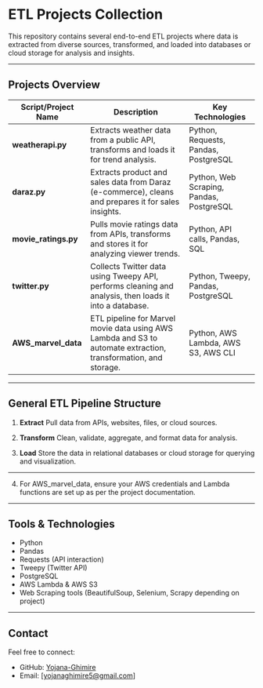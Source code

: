 
# ETL Projects Collection

This repository contains several end-to-end ETL projects where data is extracted from diverse sources, transformed, and loaded into databases or cloud storage for analysis and insights.

---

## Projects Overview

| Script/Project Name   | Description                                                                                                     | Key Technologies                         |
| --------------------- | --------------------------------------------------------------------------------------------------------------- | ---------------------------------------- |
| **weatherapi.py**     | Extracts weather data from a public API, transforms and loads it for trend analysis.                            | Python, Requests, Pandas, PostgreSQL     |
| **daraz.py**          | Extracts product and sales data from Daraz (e-commerce), cleans and prepares it for sales insights.             | Python, Web Scraping, Pandas, PostgreSQL |
| **movie\_ratings.py** | Pulls movie ratings data from APIs, transforms and stores it for analyzing viewer trends.                       | Python, API calls, Pandas, SQL           |
| **twitter.py**        | Collects Twitter data using Tweepy API, performs cleaning and analysis, then loads it into a database.          | Python, Tweepy, Pandas, PostgreSQL       |
| **AWS\_marvel\_data** | ETL pipeline for Marvel movie data using AWS Lambda and S3 to automate extraction, transformation, and storage. | Python, AWS Lambda, AWS S3, AWS CLI      |

---

## General ETL Pipeline Structure

1. **Extract**
   Pull data from APIs, websites, files, or cloud sources.

2. **Transform**
   Clean, validate, aggregate, and format data for analysis.

3. **Load**
   Store the data in relational databases or cloud storage for querying and visualization.

---



4. For AWS\_marvel\_data, ensure your AWS credentials and Lambda functions are set up as per the project documentation.

---

## Tools & Technologies

* Python
* Pandas
* Requests (API interaction)
* Tweepy (Twitter API)
* PostgreSQL
* AWS Lambda & AWS S3
* Web Scraping tools (BeautifulSoup, Selenium, Scrapy depending on project)

---

## Contact

Feel free to connect:

* GitHub: [Yojana-Ghimire](https://github.com/Yojana-Ghimire)
* Email: [yojanaghimire5@gmail.com]


